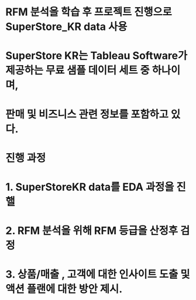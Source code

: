 # RFM 분석을 학습 후 프로젝트 진행으로 SuperStore_KR data 사용
# SuperStore KR는 Tableau Software가 제공하는 무료 샘플 데이터 세트 중 하나이며,
# 판매 및 비즈니스 관련 정보를 포함하고 있다.
# 진행 과정
# 1. SuperStoreKR data를 EDA 과정을 진핼
# 2. RFM 분석을 위해 RFM 등급을 산정후 검정
# 3. 상품/매출 , 고객에 대한 인사이트 도출 및 액션 플랜에 대한 방안 제시.
